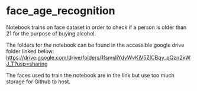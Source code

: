 # face_age_recognition
Notebook trains on face dataset in order to check if a person is older than 21 for the purpose of buying alcohol.

The folders for the notebook can be found in the accessible google drive folder linked below:
https://drive.google.com/drive/folders/1fsmsIiYdyWvKjV5ZlCBqy_pQzn2xWJ_T?usp=sharing

The faces used to train the notebook are in the link but use too much storage for Github to host.
